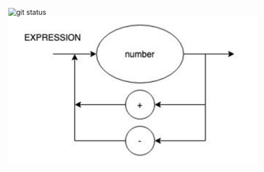 ![git status](http://3.138.92.159/svg/felipemarianoferr/compiladorFelipemf/)
![Diagrama Sintático](img/image.png)